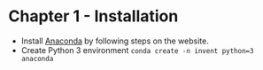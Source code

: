 # Chapter 1 - Installation
* Install [Anaconda](https://www.anaconda.com/download/) by following steps on the website.
* Create Python 3 environment `conda create -n invent python=3 anaconda`
